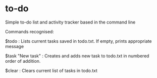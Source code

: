 # to-do
Simple to-do list and activity tracker based in the command line

Commands recognised:

$todo : Lists current tasks saved in todo.txt. If empty, prints appropriate message

$task "New task" : Creates and adds new task to todo.txt in numbered order of addition. 

$clear : Clears current list of tasks in todo.txt

